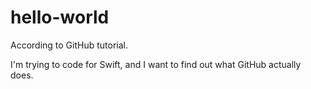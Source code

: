 # hello-world
According to GitHub tutorial.

I'm trying to code for Swift, and I want to find out what GitHub actually does.
